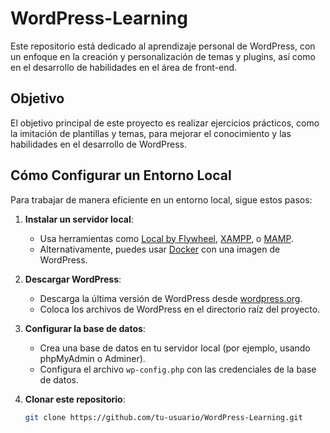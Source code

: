 # WordPress-Learning

Este repositorio está dedicado al aprendizaje personal de WordPress, con un enfoque en la creación y personalización de temas y plugins, así como en el desarrollo de habilidades en el área de front-end.

## Objetivo

El objetivo principal de este proyecto es realizar ejercicios prácticos, como la imitación de plantillas y temas, para mejorar el conocimiento y las habilidades en el desarrollo de WordPress.

## Cómo Configurar un Entorno Local

Para trabajar de manera eficiente en un entorno local, sigue estos pasos:

1. **Instalar un servidor local**:
   - Usa herramientas como [Local by Flywheel](https://localwp.com/), [XAMPP](https://www.apachefriends.org/), o [MAMP](https://www.mamp.info/).
   - Alternativamente, puedes usar [Docker](https://www.docker.com/) con una imagen de WordPress.

2. **Descargar WordPress**:
   - Descarga la última versión de WordPress desde [wordpress.org](https://wordpress.org/).
   - Coloca los archivos de WordPress en el directorio raíz del proyecto.

3. **Configurar la base de datos**:
   - Crea una base de datos en tu servidor local (por ejemplo, usando phpMyAdmin o Adminer).
   - Configura el archivo `wp-config.php` con las credenciales de la base de datos.

4. **Clonar este repositorio**:
   ```bash
   git clone https://github.com/tu-usuario/WordPress-Learning.git
   ```
